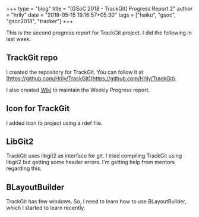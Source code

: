 +++
type = "blog"
title = "[GSoC 2018 - TrackGit] Progress Report 2"
author = "hrily"
date = "2018-05-15 19:16:57+05:30"
tags = ["haiku", "gsoc", "gsoc2018", "tracker"]
+++

This is the second progress report for TrackGit project. I did the following in last week.


## TrackGit repo

I created the repository for TrackGit. You can follow it at [https://github.com/Hrily/TrackGit](https://github.com/Hrily/TrackGit). 

I also created [Wiki](https://github.com/Hrily/TrackGit/wiki) to maintain the Weekly Progress report.

## Icon for TrackGit

I added icon to project using a rdef file.

## LibGit2

TrackGit uses libgit2 as interface for git. I tried compiling TrackGit using libgit2 but getting some header errors. I'm getting help from mentors regarding this.

## BLayoutBuilder

TrackGit has few windows. So, I need to learn how to use BLayoutBuilder, which I started to learn recently.
